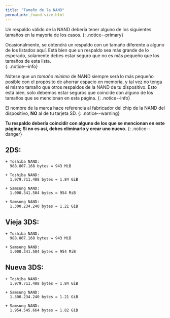 ```yaml
---
title: "Tamaño de la NAND"
permalink: /nand-size.html
---
```


Un respaldo válido de la NAND debería tener alguno de los siguientes tamaños en la mayoría de los casos.
{: .notice--primary}

Ocasionalmente, se obtendrá un respaldo con un tamaño diferente a alguno de los listados aquí. Está bien que un respaldo sea más grande de lo esperado, solamente debes estar seguro que no es más pequeño que los tamaños de esta lista.  
{: .notice--info}

Nótese que un *tamaño mínimo* de NAND siempre será lo más pequeño posible con el propósito de ahorrar espacio en memoria, y tal vez no tenga el mismo tamaño que otros respaldos de la NAND de tu dispositivo. Esto está bien, solo debemos estar seguros que coincide con alguno de los tamaños que se mencionan en esta página.
{: .notice--info}

El nombre de la marca hace referencia al fabricador del chip de la NAND del dispositivo, **NO** al de tu tarjeta SD.
{: .notice--warning}

**Tu respaldo debería coincidir con alguno de los que se mencionan en este página; Si no es así, debes eliminarlo y crear uno nuevo.**
{: .notice--danger}

## 2DS:    

    + Toshiba NAND:     
      988.807.168 bytes = 943 MiB    

    + Toshiba NAND:    
      1.979.711.488 bytes = 1.84 GiB    

    + Samsung NAND:    
      1.000.341.504 bytes = 954 MiB    

    + Samsung NAND:    
      1.300.234.240 bytes = 1.21 GiB    

## Vieja 3DS:    

    + Toshiba NAND:     
      988.807.168 bytes = 943 MiB    

    + Samsung NAND:    
      1.000.341.504 bytes = 954 MiB    

## Nueva 3DS:    

    + Toshiba NAND:    
      1.979.711.488 bytes = 1.84 GiB    

    + Samsung NAND:    
      1.300.234.240 bytes = 1.21 GiB    

    + Samsung NAND:
      1.954.545.664 bytes = 1.82 GiB
